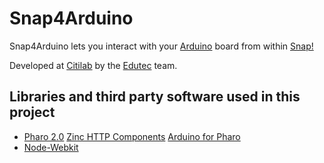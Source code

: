 Snap4Arduino
============

Snap4Arduino lets you interact with your [Arduino](http://arduino.cc) board from within [Snap!](http://snap.berkeley.edu)

Developed at [Citilab](http://citilab.eu/) by the [Edutec](http://edutec.citilab.eu) team.

Libraries and third party software used in this project
-------------------------------------------------------

*    [Pharo 2.0](http://pharo-project.org)
     [Zinc HTTP Components](http://zn.stfx.eu/zn/index.html)
     [Arduino for Pharo](http://ss3.gemstone.com/ss/Arduino.html)
*    [Node-Webkit](https://github.com/rogerwang/node-webkit)
